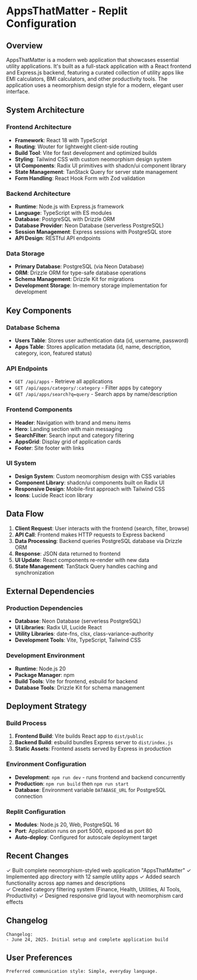 # AppsThatMatter - Replit Configuration

## Overview

AppsThatMatter is a modern web application that showcases essential utility applications. It's built as a full-stack application with a React frontend and Express.js backend, featuring a curated collection of utility apps like EMI calculators, BMI calculators, and other productivity tools. The application uses a neomorphism design style for a modern, elegant user interface.

## System Architecture

### Frontend Architecture
- **Framework**: React 18 with TypeScript
- **Routing**: Wouter for lightweight client-side routing
- **Build Tool**: Vite for fast development and optimized builds
- **Styling**: Tailwind CSS with custom neomorphism design system
- **UI Components**: Radix UI primitives with shadcn/ui component library
- **State Management**: TanStack Query for server state management
- **Form Handling**: React Hook Form with Zod validation

### Backend Architecture
- **Runtime**: Node.js with Express.js framework
- **Language**: TypeScript with ES modules
- **Database**: PostgreSQL with Drizzle ORM
- **Database Provider**: Neon Database (serverless PostgreSQL)
- **Session Management**: Express sessions with PostgreSQL store
- **API Design**: RESTful API endpoints

### Data Storage
- **Primary Database**: PostgreSQL (via Neon Database)
- **ORM**: Drizzle ORM for type-safe database operations
- **Schema Management**: Drizzle Kit for migrations
- **Development Storage**: In-memory storage implementation for development

## Key Components

### Database Schema
- **Users Table**: Stores user authentication data (id, username, password)
- **Apps Table**: Stores application metadata (id, name, description, category, icon, featured status)

### API Endpoints
- `GET /api/apps` - Retrieve all applications
- `GET /api/apps/category/:category` - Filter apps by category
- `GET /api/apps/search?q=query` - Search apps by name/description

### Frontend Components
- **Header**: Navigation with brand and menu items
- **Hero**: Landing section with main messaging
- **SearchFilter**: Search input and category filtering
- **AppsGrid**: Display grid of application cards
- **Footer**: Site footer with links

### UI System
- **Design System**: Custom neomorphism design with CSS variables
- **Component Library**: shadcn/ui components built on Radix UI
- **Responsive Design**: Mobile-first approach with Tailwind CSS
- **Icons**: Lucide React icon library

## Data Flow

1. **Client Request**: User interacts with the frontend (search, filter, browse)
2. **API Call**: Frontend makes HTTP requests to Express backend
3. **Data Processing**: Backend queries PostgreSQL database via Drizzle ORM
4. **Response**: JSON data returned to frontend
5. **UI Update**: React components re-render with new data
6. **State Management**: TanStack Query handles caching and synchronization

## External Dependencies

### Production Dependencies
- **Database**: Neon Database (serverless PostgreSQL)
- **UI Libraries**: Radix UI, Lucide React
- **Utility Libraries**: date-fns, clsx, class-variance-authority
- **Development Tools**: Vite, TypeScript, Tailwind CSS

### Development Environment
- **Runtime**: Node.js 20
- **Package Manager**: npm
- **Build Tools**: Vite for frontend, esbuild for backend
- **Database Tools**: Drizzle Kit for schema management

## Deployment Strategy

### Build Process
1. **Frontend Build**: Vite builds React app to `dist/public`
2. **Backend Build**: esbuild bundles Express server to `dist/index.js`
3. **Static Assets**: Frontend assets served by Express in production

### Environment Configuration
- **Development**: `npm run dev` - runs frontend and backend concurrently
- **Production**: `npm run build` then `npm run start`
- **Database**: Environment variable `DATABASE_URL` for PostgreSQL connection

### Replit Configuration
- **Modules**: Node.js 20, Web, PostgreSQL 16
- **Port**: Application runs on port 5000, exposed as port 80
- **Auto-deploy**: Configured for autoscale deployment target

## Recent Changes

✓ Built complete neomorphism-styled web application "AppsThatMatter"
✓ Implemented app directory with 12 sample utility apps
✓ Added search functionality across app names and descriptions  
✓ Created category filtering system (Finance, Health, Utilities, AI Tools, Productivity)
✓ Designed responsive grid layout with neomorphism card effects

## Changelog

```
Changelog:
- June 24, 2025. Initial setup and complete application build
```

## User Preferences

```
Preferred communication style: Simple, everyday language.
```